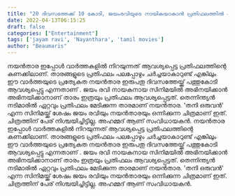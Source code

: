 ```yaml
---
title: "20 ദിവസത്തേക്ക് 10 കോടി, ജയംരവിയുടെ നായികയാകാൻ പ്രതിഫലത്തിൽ ഞെട്ടിച്ചു നയൻ‌താര"
date: 2022-04-13T06:15:25
draft: false
categories: ["Entertainment"]
tags: ['jayam ravi', 'Nayanthara', 'tamil movies']
author: "Beaumaris"
---
```


നയൻ‌താര ഇപ്പോൾ വാർത്തകളിൽ നിറയുന്നത് ആവശ്യപ്പെട്ട പ്രതിഫലത്തിന്റെ കണക്കിലാണ്. താരങ്ങളുടെ പ്രതിഫലം പലപ്പോഴും ചർച്ചയാകാറുണ്ട് എങ്കിലും ഈ വാർത്തയുടെ പ്രത്യേകത നയൻ‌താര ഇരുപതു ദിവസത്തേയ്ക്ക് പത്തുകോടി ആവശ്യപ്പെട്ടു എന്നതാണ് . ജയം രവി നായകനായ സിനിമയിൽ അഭിനയിക്കാൻ അഭിനയിക്കാനാണ് താരം ഇത്രയും പ്രതിഫലം ആവശ്യപ്പെട്ടത്. തെന്നിന്ത്യൻ നടിമാരിൽ ഏറ്റവും പ്രതിഫലം മേടിക്കുന്ന താരമാണ് നയൻ‌താര. 'തനി ഒരുവൻ' എന്ന സിനിമയ്ക്ക് ശേഷം ജയം രവിയും നയൻതാരയും ഒന്നിക്കുന്ന ചിത്രമാണ് ഇത്. ചിത്രത്തിന് പേര് നിശ്ചയിച്ചിട്ടില്ല. അഹമ്മദ് ആണ് സംവിധായകൻ.
നയൻ‌താര ഇപ്പോൾ വാർത്തകളിൽ നിറയുന്നത് ആവശ്യപ്പെട്ട പ്രതിഫലത്തിന്റെ കണക്കിലാണ്. താരങ്ങളുടെ പ്രതിഫലം പലപ്പോഴും ചർച്ചയാകാറുണ്ട് എങ്കിലും ഈ വാർത്തയുടെ പ്രത്യേകത നയൻ‌താര ഇരുപതു ദിവസത്തേയ്ക്ക് പത്തുകോടി ആവശ്യപ്പെട്ടു എന്നതാണ് . ജയം രവി നായകനായ സിനിമയിൽ അഭിനയിക്കാൻ അഭിനയിക്കാനാണ് താരം ഇത്രയും പ്രതിഫലം ആവശ്യപ്പെട്ടത്. തെന്നിന്ത്യൻ നടിമാരിൽ ഏറ്റവും പ്രതിഫലം മേടിക്കുന്ന താരമാണ് നയൻ‌താര. 'തനി ഒരുവൻ' എന്ന സിനിമയ്ക്ക് ശേഷം ജയം രവിയും നയൻതാരയും ഒന്നിക്കുന്ന ചിത്രമാണ് ഇത്. ചിത്രത്തിന് പേര് നിശ്ചയിച്ചിട്ടില്ല. അഹമ്മദ് ആണ് സംവിധായകൻ.
